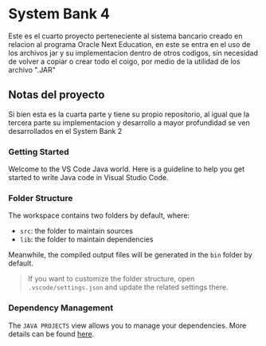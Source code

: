 # System Bank 4

Este es el cuarto proyecto perteneciente al sistema bancario creado en relacion al programa Oracle Next Education, en este se entra en el uso de los archivos jar y su implementacion dentro de otros codigos, sin necesidad de volver a copiar o crear todo el coigo, por medio de la utilidad de los archivo ".JAR"

## Notas del proyecto

Si bien esta es la cuarta parte y tiene su propio repositorio, al igual que la tercera parte su implementacion y desarrollo a mayor profundidad se ven desarrollados en el System Bank 2

### Getting Started

Welcome to the VS Code Java world. Here is a guideline to help you get started to write Java code in Visual Studio Code.

### Folder Structure

The workspace contains two folders by default, where:

- `src`: the folder to maintain sources
- `lib`: the folder to maintain dependencies

Meanwhile, the compiled output files will be generated in the `bin` folder by default.

> If you want to customize the folder structure, open `.vscode/settings.json` and update the related settings there.

### Dependency Management

The `JAVA PROJECTS` view allows you to manage your dependencies. More details can be found [here](https://github.com/microsoft/vscode-java-dependency#manage-dependencies).
